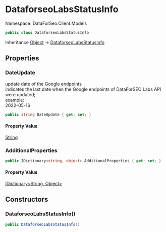 # DataforseoLabsStatusInfo

Namespace: DataForSeo.Client.Models

```csharp
public class DataforseoLabsStatusInfo
```

Inheritance [Object](https://docs.microsoft.com/en-us/dotnet/api/system.object) → [DataforseoLabsStatusInfo](./dataforseo.client.models.dataforseolabsstatusinfo.md)

## Properties

### **DateUpdate**

update date of the Google endpoints
 <br>indicates the last date when the Google endpoints of DataForSEO Labs API were updated;
 <br>example:
 <br>2022-05-16

```csharp
public string DateUpdate { get; set; }
```

#### Property Value

[String](https://docs.microsoft.com/en-us/dotnet/api/system.string)<br>

### **AdditionalProperties**

```csharp
public IDictionary<string, object> AdditionalProperties { get; set; }
```

#### Property Value

[IDictionary&lt;String, Object&gt;](https://docs.microsoft.com/en-us/dotnet/api/system.collections.generic.idictionary-2)<br>

## Constructors

### **DataforseoLabsStatusInfo()**

```csharp
public DataforseoLabsStatusInfo()
```
